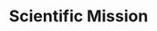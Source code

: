 ---
title: "Scientific Mission"
layout: default
excerpt: "Visual Machines Group at UCLA."
sitemap: false
permalink: /scientific_mission/
---